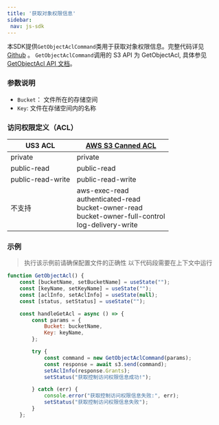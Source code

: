 ```yaml
---
title: '获取对象权限信息'
sidebar:
 nav: js-sdk
---
```

本SDK提供`GetObjectAclCommand`类用于获取对象权限信息。完整代码详见 [Github](https://github.com/aws/aws-sdk-js-v3/blob/main/clients/client-s3/src/commands/GetObjectAclCommand.ts) 。
`GetObjectAclCommand`调用的 S3 API 为 GetObjectAcl, 具体参见[GetObjectAcl API 文档](https://docs.aws.amazon.com/AmazonS3/latest/API/API_GetObjectAcl.html)。



### 参数说明
- `Bucket`： 文件所在的存储空间
- `Key`: 文件在存储空间内的名称


### 访问权限定义（ACL）
| US3 ACL | [AWS S3 Canned ACL](https://docs.aws.amazon.com/AmazonS3/latest/userguide/acl-overview.html#canned-acl) |
| ------------------------------------------------------------ | ------------------------------------------------------------ |
| private| 	private |
| public-read | 	public-read |
| public-read-write | public-read-write |
| 不支持 | aws-exec-read<br>authenticated-read<br>bucket-owner-read<br>bucket-owner-full-control<br>log-delivery-write |




### 示例
> 执行该示例前请确保配置文件的正确性
> 以下代码段需要在上下文中运行

```javascript
function GetObjectAcl() {
    const [bucketName, setBucketName] = useState("");
    const [keyName, setKeyName] = useState("");
    const [aclInfo, setAclInfo] = useState(null);
    const [status, setStatus] = useState("");

    const handleGetAcl = async () => {
        const params = {
            Bucket: bucketName,
            Key: keyName,
        };

        try {
            const command = new GetObjectAclCommand(params);
            const response = await s3.send(command);
            setAclInfo(response.Grants);
            setStatus("获取控制访问权限信息成功!");

        } catch (err) {
            console.error("获取控制访问权限信息失败:", err);
            setStatus("获取控制访问权限信息失败");
        }
    };

```

